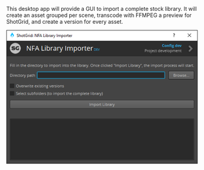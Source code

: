 This desktop app will provide a GUI to import a complete stock library.
It will create an asset grouped per scene, transcode with FFMPEG a preview for ShotGrid, and create a version for every asset.

![ShotGrid Library Importer user interface](resources/tk-desktop-libraryimporter.png)
